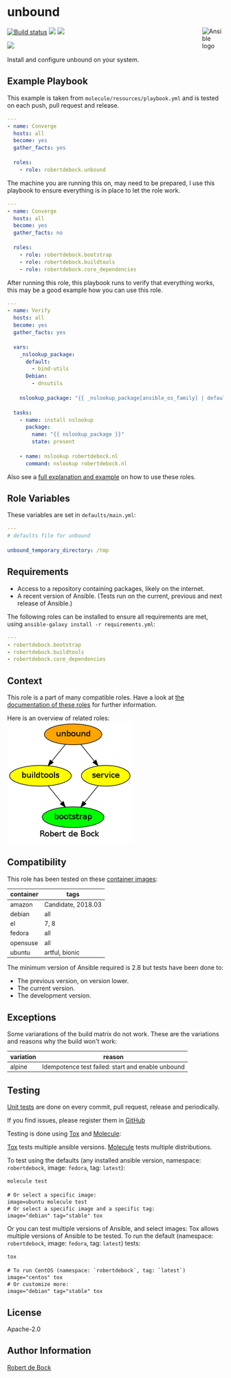 unbound
=========

<img src="https://docs.ansible.com/ansible-tower/3.2.4/html_ja/installandreference/_static/images/logo_invert.png" width="10%" height="10%" alt="Ansible logo" align="right"/>
<a href="https://travis-ci.org/robertdebock/ansible-role-unbound"> <img src="https://travis-ci.org/robertdebock/ansible-role-unbound.svg?branch=master" alt="Build status"/></a> <img src="https://img.shields.io/ansible/role/d/45335"/> <img src="https://img.shields.io/ansible/quality/45335"/>

<a href="https://github.com/robertdebock/ansible-role-unbound/actions"><img src="https://github.com/robertdebock/ansible-role-unbound/workflows/GitHub%20Action/badge.svg"/></a>

Install and configure unbound on your system.

Example Playbook
----------------

This example is taken from `molecule/resources/playbook.yml` and is tested on each push, pull request and release.
```yaml
---
- name: Converge
  hosts: all
  become: yes
  gather_facts: yes

  roles:
    - role: robertdebock.unbound
```

The machine you are running this on, may need to be prepared, I use this playbook to ensure everything is in place to let the role work.
```yaml
---
- name: Converge
  hosts: all
  become: yes
  gather_facts: no

  roles:
    - role: robertdebock.bootstrap
    - role: robertdebock.buildtools
    - role: robertdebock.core_dependencies
```

After running this role, this playbook runs to verify that everything works, this may be a good example how you can use this role.
```yaml
---
- name: Verify
  hosts: all
  become: yes
  gather_facts: yes

  vars:
    _nslookup_package:
      default:
        - bind-utils
      Debian:
        - dnsutils

    nslookup_package: "{{ _nslookup_package[ansible_os_family] | default(_nslookup_package['default']) }}"

  tasks:
    - name: install nslookup
      package:
        name: "{{ nslookup_package }}"
        state: present

    - name: nslookup robertdebock.nl
      command: nslookup robertdebock.nl
```

Also see a [full explanation and example](https://robertdebock.nl/how-to-use-these-roles.html) on how to use these roles.

Role Variables
--------------

These variables are set in `defaults/main.yml`:
```yaml
---
# defaults file for unbound

unbound_temporary_directory: /tmp
```

Requirements
------------

- Access to a repository containing packages, likely on the internet.
- A recent version of Ansible. (Tests run on the current, previous and next release of Ansible.)

The following roles can be installed to ensure all requirements are met, using `ansible-galaxy install -r requirements.yml`:

```yaml
---
- robertdebock.bootstrap
- robertdebock.buildtools
- robertdebock.core_dependencies

```

Context
-------

This role is a part of many compatible roles. Have a look at [the documentation of these roles](https://robertdebock.nl/) for further information.

Here is an overview of related roles:
![dependencies](https://raw.githubusercontent.com/robertdebock/drawings/artifacts/unbound.png "Dependency")


Compatibility
-------------

This role has been tested on these [container images](https://hub.docker.com/):

|container|tags|
|---------|----|
|amazon|Candidate, 2018.03|
|debian|all|
|el|7, 8|
|fedora|all|
|opensuse|all|
|ubuntu|artful, bionic|

The minimum version of Ansible required is 2.8 but tests have been done to:

- The previous version, on version lower.
- The current version.
- The development version.

Exceptions
----------

Some variarations of the build matrix do not work. These are the variations and reasons why the build won't work:

| variation                 | reason                 |
|---------------------------|------------------------|
| alpine | Idempotence test failed: start and enable unbound |


Testing
-------

[Unit tests](https://travis-ci.org/robertdebock/ansible-role-unbound) are done on every commit, pull request, release and periodically.

If you find issues, please register them in [GitHub](https://github.com/robertdebock/ansible-role-unbound/issues)

Testing is done using [Tox](https://tox.readthedocs.io/en/latest/) and [Molecule](https://github.com/ansible/molecule):

[Tox](https://tox.readthedocs.io/en/latest/) tests multiple ansible versions.
[Molecule](https://github.com/ansible/molecule) tests multiple distributions.

To test using the defaults (any installed ansible version, namespace: `robertdebock`, image: `fedora`, tag: `latest`):

```
molecule test

# Or select a specific image:
image=ubuntu molecule test
# Or select a specific image and a specific tag:
image="debian" tag="stable" tox
```

Or you can test multiple versions of Ansible, and select images:
Tox allows multiple versions of Ansible to be tested. To run the default (namespace: `robertdebock`, image: `fedora`, tag: `latest`) tests:

```
tox

# To run CentOS (namespace: `robertdebock`, tag: `latest`)
image="centos" tox
# Or customize more:
image="debian" tag="stable" tox
```

License
-------

Apache-2.0


Author Information
------------------

[Robert de Bock](https://robertdebock.nl/)

